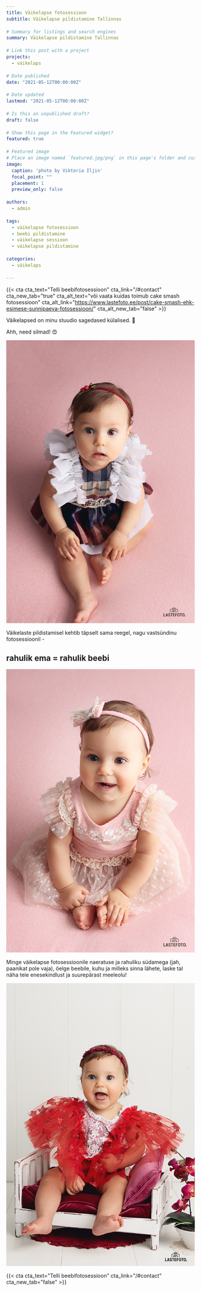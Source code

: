 ```yaml
---
title: Väikelapse fotosessioon 
subtitle: Väikelapse pildistamine Tallinnas

# Summary for listings and search engines
summary: Väikelapse pildistamine Tallinnas

# Link this post with a project
projects: 
  - väikelaps

# Date published
date: "2021-05-12T00:00:00Z"

# Date updated
lastmod: "2021-05-12T00:00:00Z"

# Is this an unpublished draft?
draft: false

# Show this page in the Featured widget?
featured: true

# Featured image
# Place an image named `featured.jpg/png` in this page's folder and customize its options here.
image:
  caption: 'photo by Viktoria Iljin'
  focal_point: ""
  placement: 1
  preview_only: false

authors:
  - admin

tags:
  - väikelapse fotosessioon
  - beebi pildistamine
  - väikelapse sessioon
  - väikelapse pildistamine

categories:
  - väikelaps

---
```

{{< cta cta_text="Telli beebifotosessioon" cta_link="/#contact" cta_new_tab="true" cta_alt_text="või vaata kuidas toimub cake smash fotosessioon" cta_alt_link="https://www.lastefoto.ee/post/cake-smash-ehk-esimese-sunnipaeva-fotosessioon/" cta_alt_new_tab="false" >}}

Väikelapsed on minu stuudio sagedased külalised. 🥰

Ahh, need silmad! 😍

![Väikelapse sessioon](./vaikelapse-pildistamine-1.jpg)

Väikelaste pildistamisel kehtib täpselt sama reegel, nagu vastsündinu fotosessioonil -
## rahulik ema = rahulik beebi

![Väikelapse pildistamine pildistamine Tallinnas](./vaikelapse-pildistamine-2.jpg)

Minge väikelapse fotosessioonile naeratuse ja rahuliku südamega (jah, paanikat pole vaja), öelge beebile, kuhu ja milleks sinna lähete, laske tal näha teie enesekindlust ja suurepärast meeleolu! 

![Väikelapse fotosessioon stuudios](./vaikelapse-pildistamine-3.jpg)

{{< cta cta_text="Telli beebifotosessioon" cta_link="/#contact" cta_new_tab="false" >}}